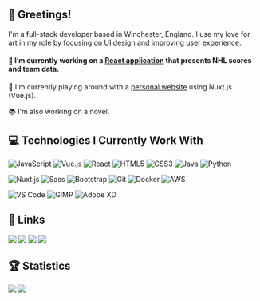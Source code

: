 ## 🦑 Greetings!

I'm a full-stack developer based in Winchester, England. I use my love for art in my role by focusing on UI design and improving user experience.

#### 🏒 I’m currently working on a [React application](https://github.com/Squiddymabob/nhl-app) that presents NHL scores and team data.

🦑  I'm currently playing around with a [personal website](https://github.com/Squiddymabob/personal-website) using Nuxt.js (Vue.js).

📚 I'm also working on a novel.

## 💻 Technologies I Currently Work With

![JavaScript](https://img.shields.io/badge/-JavaScript-212121?style=flat-square&logo=javascript)
![Vue.js](https://img.shields.io/badge/-Vue.js-212121?style=flat-square&logo=Vue.js)
![React](https://img.shields.io/badge/-React-212121?style=flat-square&logo=react)
![HTML5](https://img.shields.io/badge/-HTML5-212121?style=flat-square&logo=html5)
![CSS3](https://img.shields.io/badge/-CSS3-212121?style=flat-square&logo=css3&logoColor=264de4)
![Java](https://img.shields.io/badge/-Java-212121?style=flat-square&logo=java&logoColor=e8300c)
![Python](https://img.shields.io/badge/-Python-212121?style=flat-square&logo=python)

![Nuxt.js](https://img.shields.io/badge/-Nuxt.js-212121?style=flat-square&logo=nuxt.js)
![Sass](https://img.shields.io/badge/-Sass-212121?style=flat-square&logo=sass&logoColor=%23CC6699)
![Bootstrap](https://img.shields.io/badge/-Bootstrap-212121?style=flat-square&logo=bootstrap&logoColor=872ec7)
![Git](https://img.shields.io/badge/-Git-212121?style=flat-square&logo=git)
![Docker](https://img.shields.io/badge/-Docker-212121?style=flat-square&logo=docker)
![AWS](https://img.shields.io/badge/-AWS-212121?style=flat-square&logo=amazon)

![VS Code](https://img.shields.io/badge/-VSCode-212121?style=flat-square&logo=visual-studio-code&logoColor=%231572B6)
![GIMP](https://img.shields.io/badge/-GIMP-212121?style=flat-square&logo=gimp&logoColor=4d4b43)
![Adobe XD](https://img.shields.io/badge/-AdobeXD-212121?style=flat-square&logo=adobe&logoColor=bf479b)

## :link: Links

[![](https://img.shields.io/badge/-EmilyWhite-212121?style=flat-square&logo=linkedin&logoColor=2180cf)](https://www.linkedin.com/in/emilydwhite/)
[![](https://img.shields.io/badge/-@Squiddymabob-212121?style=flat-square&logo=twitter)](https://twitter.com/Squiddymabob)
[![](https://img.shields.io/badge/-@squiddymabob-212121?style=flat-square&logo=instagram)](https://instagram.com/squiddymabob)
[![](https://img.shields.io/badge/-squiddymabob-212121?style=flat-square&logo=goodreads&logoColor=e8e3ba)](https://goodreads.com/squiddymabob)

## :trophy: Statistics

<p align="center">
    <a href="https://github.com/anuraghazra/github-readme-stats">
    <img align="left" src="https://github-readme-stats.vercel.app/api/top-langs/?username=Squiddymabob&bg_color=212121&title_color=B3E5FC&text_color=29B6F6&layout=compact" />
  </a>
  <a href="https://github.com/anuraghazra/github-readme-stats">
    <img align="left" src="https://github-readme-stats.vercel.app/api?username=Squiddymabob&bg_color=212121&title_color=B3E5FC&text_color=29B6F6" />
  </a>
</p>

